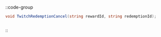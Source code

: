 ::code-group
  ```csharp [Method]
  void TwitchRedemptionCancel(string rewardId, string redemptionId);
  ```
  ```csharp [Example]

  ```
::